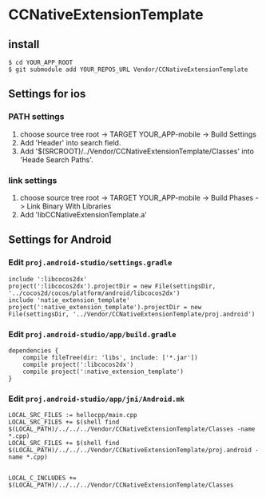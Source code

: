 # CCNativeExtensionTemplate

## install

```
$ cd YOUR_APP_ROOT
$ git submodule add YOUR_REPOS_URL Vendor/CCNativeExtensionTemplate
```

## Settings for ios

### PATH settings

1. choose source tree root -> TARGET YOUR_APP-mobile -> Build Settings
1. Add  'Header' into search field.
1. Add '$(SRCROOT)/../Vendor/CCNativeExtensionTemplate/Classes' into 'Heade Search Paths'.

### link settings

1. choose source tree root -> TARGET YOUR_APP-mobile -> Build Phases -> Link Binary With Libraries
1. Add 'libCCNativeExtensionTemplate.a'


## Settings for Android

### Edit `proj.android-studio/settings.gradle`

```
include ':libcocos2dx'
project(':libcocos2dx').projectDir = new File(settingsDir, '../cocos2d/cocos/platform/android/libcocos2dx')
include 'natie_extension_template'
project(':native_extension_template').projectDir = new File(settingsDir, '../Vendor/CCNativeExtensionTemplate/proj.android')
```

### Edit `proj.android-studio/app/build.gradle`

```
dependencies {
    compile fileTree(dir: 'libs', include: ['*.jar'])
    compile project(':libcocos2dx')
    compile project(':native_extension_template')
}
```

### Edit `proj.android-studio/app/jni/Android.mk`

```
LOCAL_SRC_FILES := hellocpp/main.cpp
LOCAL_SRC_FILES += $(shell find $(LOCAL_PATH)/../../../Vendor/CCNativeExtensionTemplate/Classes -name *.cpp)
LOCAL_SRC_FILES += $(shell find $(LOCAL_PATH)/../../../Vendor/CCNativeExtensionTemplate/proj.android -name *.cpp)


LOCAL_C_INCLUDES += $(LOCAL_PATH)/../../../Vendor/CCNativeExtensionTemplate/Classes
```
